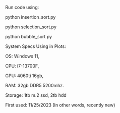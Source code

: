 Run code using:

python insertion_sort.py

python selection_sort.py

python bubble_sort.py

System Specs Using in Plots:

OS: Windows 11,

CPU: i7-13700F,

GPU: 4060ti 16gb,

RAM: 32gb DDR5 5200mhz.

Storage: 1tb m.2 ssd, 2tb hdd

First used: 11/25/2023 (In other words, recently new)
